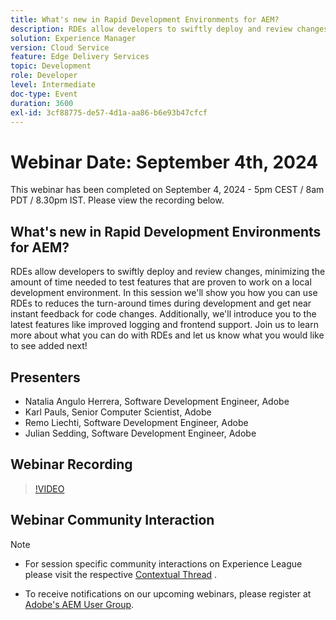 ```yaml
---
title: What's new in Rapid Development Environments for AEM?
description: RDEs allow developers to swiftly deploy and review changes, minimizing the amount of time needed to test features that are proven to work on a local development environment. In this session we'll show you how you can use RDEs to reduces the turn-around times during development and get near instant feedback for code changes. Additionally, we'll introduce you to the latest features like improved logging and frontend support. Join us to learn more about what you can do with RDEs and let us know what you would like to see added next!
solution: Experience Manager
version: Cloud Service
feature: Edge Delivery Services
topic: Development
role: Developer
level: Intermediate
doc-type: Event
duration: 3600
exl-id: 3cf88775-de57-4d1a-aa86-b6e93b47cfcf
---
```

# Webinar Date: September 4th, 2024

This webinar has been completed on September 4, 2024 - 5pm CEST / 8am PDT / 8.30pm IST. 
Please view the recording below.

## What's new in Rapid Development Environments for AEM?

RDEs allow developers to swiftly deploy and review changes, minimizing the amount of time needed to test features that are proven to work on a local development environment. In this session we'll show you how you can use RDEs to reduces the turn-around times during development and get near instant feedback for code changes. Additionally, we'll introduce you to the latest features like improved logging and frontend support. Join us to learn more about what you can do with RDEs and let us know what you would like to see added next!

## Presenters

* Natalia Angulo Herrera, Software Development Engineer, Adobe
* Karl Pauls, Senior Computer Scientist, Adobe
* Remo Liechti, Software Development Engineer, Adobe 
* Julian Sedding, Software Development Engineer, Adobe

## Webinar Recording

>[!VIDEO](https://video.tv.adobe.com/v/3433337/)

## Webinar Community Interaction

>[!NOTE]
>
>* For session specific community interactions on Experience League please visit the respective [Contextual Thread](https://adobe.ly/3M8MFTE) . 
>
>* To receive notifications on our upcoming webinars, please register at [Adobe's AEM User Group](https://aem-augs.adobe.com/).
